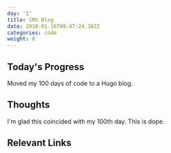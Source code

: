 ```yaml
---
day: '1'
title: CMS Blog
date: 2018-01-16T08:47:24.382Z
categories: code
weight: 0
---
```


## Today's Progress
Moved my 100 days of code to a Hugo blog.

## Thoughts
I'm glad this coincided with my 100th day. This is dope.

## Relevant Links
